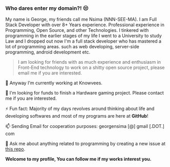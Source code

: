 ### Who dares enter my domain?! 😒

My name is George, my friends call me Nsima (NNN-SEE-MA). I am Full Stack Developer with over 8+ Years experience. Professional experience in Programming, Open Source, and other Technologies. I tinkered with programming in the earlier stages of my life I went to a University to study Law and I dropped out now I'm a full stack developer who has mastered a lot of programming areas. such as web developing, server-side programming, android development etc.


> I am looking for friends with as much experience and enthusiasm in Front-End technology to work on a shitty open source  project, please email me if you are interested.

 🔭 Anyway I'm currently working at Knowvees.

 👯 I'm looking for funds to finish a Hardware gaming project. Please contact me if you are interested.

 ⚡ Fun fact: Majority of my days revolves around thinking about life and developing softwares and most of my programs are here at **GitHub**!
  
 📫 Sending Email for cooperation purposes: georgensima [@] gmail [.DOT.] com
 
 💬 Ask me about anything related to programming by creating a new issue at [this repo](https://github.com/Nsima/Nsima/issues/new?assignees=&labels=question&template=custom.md&title=Question%3A+%5BYour-Title%5D).

**Welcome to my profile, You can follow me if my works interest you.**


<!--
You found a secret! Nsima/Nsima is a ✨special ✨ repository that you can use to add a README.md to your GitHub profile. Make sure it’s public and initialize it with a README to get started.

New Nsima/Nsima is now a special repository: its README.md will appear on your profile! Send feedback. 

**Nsima/Nsimax** is a ✨ _special_ ✨ repository because its `README.md` (this file) appears on your GitHub profile.
Here are some ideas to get you started:
- 🔭 I’m currently working on ...
- 🌱 I’m currently learning ...
- 👯 I’m looking to collaborate on ...
- 🤔 I’m looking for help with ...
- 💬 Ask me about ...
- 📫 How to reach me: ...
- 😄 Pronouns: ...
- ⚡ Fun fact: ...
-->
